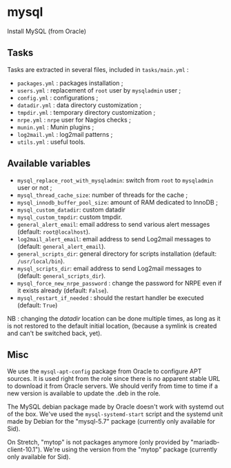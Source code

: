 # mysql

Install MySQL (from Oracle)

## Tasks

Tasks are extracted in several files, included in `tasks/main.yml` :

* `packages.yml` : packages installation ;
* `users.yml` : replacement of `root` user by `mysqladmin` user ;
* `config.yml` : configurations ;
* `datadir.yml` : data directory customization ;
* `tmpdir.yml` : temporary directory customization ;
* `nrpe.yml` : `nrpe` user for Nagios checks ;
* `munin.yml` : Munin plugins ;
* `log2mail.yml` : log2mail patterns ;
* `utils.yml` : useful tools.

## Available variables

* `mysql_replace_root_with_mysqladmin`: switch from `root` to `mysqladmin` user or not ;
* `mysql_thread_cache_size`: number of threads for the cache ;
* `mysql_innodb_buffer_pool_size`: amount of RAM dedicated to InnoDB ;
* `mysql_custom_datadir`: custom datadir
* `mysql_custom_tmpdir`: custom tmpdir.
* `general_alert_email`: email address to send various alert messages (default: `root@localhost`).
* `log2mail_alert_email`: email address to send Log2mail messages to (default: `general_alert_email`).
* `general_scripts_dir`: general directory for scripts installation (default: `/usr/local/bin`).
* `mysql_scripts_dir`: email address to send Log2mail messages to (default: `general_scripts_dir`).
* `mysql_force_new_nrpe_password` : change the password for NRPE even if it exists already (default: `False`).
* `mysql_restart_if_needed` : should the restart handler be executed (default: `True`)

NB : changing the _datadir_ location can be done multiple times, as long as it is not restored to the default initial location, (because a symlink is created and can't be switched back, yet).

## Misc

We use the `mysql-apt-config` package from Oracle to configure APT sources. It is used right from the role since there is no apparent stable URL to download it from Oracle servers. We should verify from time to time if a new version is available to update the .deb in the role.

The MySQL debian package made by Oracle doesn't work with systemd out of the box. We've used the `mysql-systemd-start` script and the systemd unit made by Debian for the "mysql-5.7" package (currently only available for Sid).

On Stretch, "mytop" is not packages anymore (only provided by "mariadb-client-10.1"). We're using the version from the "mytop" package (currently only available for Sid).
